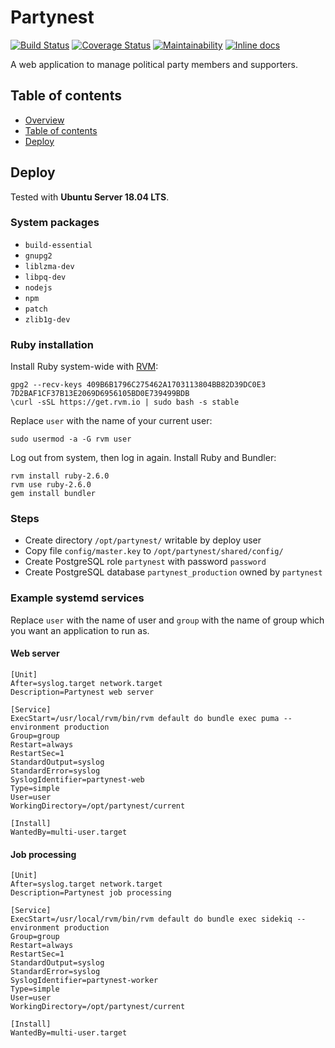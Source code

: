 Partynest
=========

[![Build Status](https://travis-ci.org/libertarian-party/partynest.svg?branch=master)](https://travis-ci.org/libertarian-party/partynest)
[![Coverage Status](https://coveralls.io/repos/github/libertarian-party/partynest/badge.svg?branch=master)](https://coveralls.io/github/libertarian-party/partynest?branch=master)
[![Maintainability](https://api.codeclimate.com/v1/badges/974d97f03895453189e1/maintainability)](https://codeclimate.com/github/libertarian-party/partynest/maintainability)
[![Inline docs](http://inch-ci.org/github/libertarian-party/partynest.svg?branch=master)](http://inch-ci.org/github/libertarian-party/partynest)

A web application to manage political party members and supporters.



Table of contents
-----------------

* [Overview](#partynest)
* [Table of contents](#table-of-contents)
* [Deploy](#deploy)



Deploy
------

Tested with **Ubuntu Server 18.04 LTS**.

### System packages

* `build-essential`
* `gnupg2`
* `liblzma-dev`
* `libpq-dev`
* `nodejs`
* `npm`
* `patch`
* `zlib1g-dev`

### Ruby installation

Install Ruby system-wide with [RVM](https://rvm.io):

```
gpg2 --recv-keys 409B6B1796C275462A1703113804BB82D39DC0E3 7D2BAF1CF37B13E2069D6956105BD0E739499BDB
\curl -sSL https://get.rvm.io | sudo bash -s stable
```

Replace `user` with the name of your current user:

```
sudo usermod -a -G rvm user
```

Log out from system, then log in again. Install Ruby and Bundler:

```
rvm install ruby-2.6.0
rvm use ruby-2.6.0
gem install bundler
```

### Steps

* Create directory `/opt/partynest/` writable by deploy user
* Copy file `config/master.key` to `/opt/partynest/shared/config/`
* Create PostgreSQL role `partynest` with password `password`
* Create PostgreSQL database `partynest_production` owned by `partynest`

### Example systemd services

Replace `user` with the name of user and `group` with the name of group
which you want an application to run as.

#### Web server

```
[Unit]
After=syslog.target network.target
Description=Partynest web server

[Service]
ExecStart=/usr/local/rvm/bin/rvm default do bundle exec puma --environment production
Group=group
Restart=always
RestartSec=1
StandardOutput=syslog
StandardError=syslog
SyslogIdentifier=partynest-web
Type=simple
User=user
WorkingDirectory=/opt/partynest/current

[Install]
WantedBy=multi-user.target
```

#### Job processing

```
[Unit]
After=syslog.target network.target
Description=Partynest job processing

[Service]
ExecStart=/usr/local/rvm/bin/rvm default do bundle exec sidekiq --environment production
Group=group
Restart=always
RestartSec=1
StandardOutput=syslog
StandardError=syslog
SyslogIdentifier=partynest-worker
Type=simple
User=user
WorkingDirectory=/opt/partynest/current

[Install]
WantedBy=multi-user.target
```
